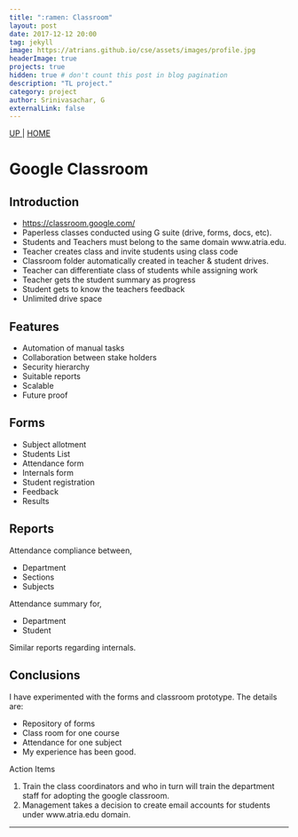 ```yaml
---
title: ":ramen: Classroom"
layout: post
date: 2017-12-12 20:00
tag: jekyll
image: https://atrians.github.io/cse/assets/images/profile.jpg
headerImage: true
projects: true
hidden: true # don't count this post in blog pagination
description: "TL project."
category: project
author: Srinivasachar, G
externalLink: false
---
```


<body>
<div id="org-div-home-and-up">
 <a accesskey="h" href=""> UP </a>
 |
 <a accesskey="H" href="https://atrians.github.io/cse/"> HOME </a>
</div><div id="content">
<h1 class="title">Google Classroom</h1>
<div id="outline-container-org9030331" class="outline-2">
<h2 id="org9030331">Introduction</h2>
<div class="outline-text-2" id="text-org9030331">
<ul class="org-ul">
<li><a href="https://classroom.google.com/">https://classroom.google.com/</a></li>
<li>Paperless classes conducted using G suite (drive, forms, docs,  etc).</li>
<li>Students and Teachers must belong to the same domain www.atria.edu.</li>
<li>Teacher creates class and invite students using class code</li>
<li>Classroom folder automatically created in teacher &amp; student drives.</li>
<li>Teacher can differentiate class of students while assigning work</li>
<li>Teacher gets the student summary as progress</li>
<li>Student gets to know the teachers feedback</li>
<li>Unlimited drive space</li>
</ul>
</div>
</div>

<div id="outline-container-org8d8970e" class="outline-2">
<h2 id="org8d8970e">Features</h2>
<div class="outline-text-2" id="text-org8d8970e">
<ul class="org-ul">
<li>Automation of manual tasks</li>
<li>Collaboration between stake holders</li>
<li>Security hierarchy</li>
<li>Suitable reports</li>
<li>Scalable</li>
<li>Future proof</li>
</ul>
</div>
</div>

<div id="outline-container-org663de65" class="outline-2">
<h2 id="org663de65">Forms</h2>
<div class="outline-text-2" id="text-org663de65">
<ul class="org-ul">
<li>Subject allotment</li>
<li>Students List</li>
<li>Attendance form</li>
<li>Internals form</li>
<li>Student registration</li>
<li>Feedback</li>
<li>Results</li>
</ul>
</div>
</div>

<div id="outline-container-org583ce54" class="outline-2">
<h2 id="org583ce54">Reports</h2>
<div class="outline-text-2" id="text-org583ce54">
<p>
Attendance compliance between,
</p>

<ul class="org-ul">
<li>Department</li>
<li>Sections</li>
<li>Subjects</li>
</ul>

<p>
Attendance summary for,
</p>

<ul class="org-ul">
<li>Department</li>
<li>Student</li>
</ul>

<p>
Similar reports regarding internals.
</p>
</div>
</div>

<div id="outline-container-org71e3a96" class="outline-2">
<h2 id="org71e3a96">Conclusions</h2>
<div class="outline-text-2" id="text-org71e3a96">
<p>
I have experimented with the forms and classroom prototype. The
details are:
</p>

<ul class="org-ul">
<li>Repository of forms</li>
<li>Class room for one course</li>
<li>Attendance for one subject</li>
<li>My experience has been good.</li>
</ul>

<p>
Action Items
</p>

<ol class="org-ol">
<li>Train the class coordinators and who in turn will train the
department staff for adopting the google classroom.</li>

<li>Management takes a decision to create email accounts for
students under www.atria.edu domain.</li>
</ol>

<hr />
</div>
</div>
</div>
</body>
